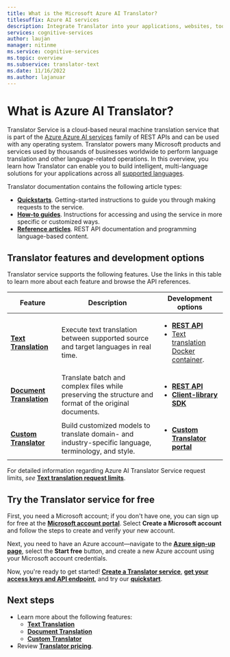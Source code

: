 ```yaml
---
title: What is the Microsoft Azure AI Translator?
titlesuffix: Azure AI services
description: Integrate Translator into your applications, websites, tools, and other solutions to provide multi-language user experiences.
services: cognitive-services
author: laujan
manager: nitinme
ms.service: cognitive-services
ms.topic: overview
ms.subservice: translator-text
ms.date: 11/16/2022
ms.author: lajanuar
---
```


# What is Azure AI Translator?

Translator Service is a cloud-based neural machine translation service that is part of the [Azure Azure AI services](../what-are-cognitive-services.md) family of REST APIs and can be used with any operating system. Translator powers many Microsoft products and services used by thousands of businesses worldwide to perform language translation and other language-related operations. In this overview, you learn how Translator can enable you to build intelligent, multi-language solutions for your applications across all [supported languages](./language-support.md).

Translator documentation contains the following article types:

* [**Quickstarts**](quickstart-translator.md). Getting-started instructions to guide you through making requests to the service.
* [**How-to guides**](translator-text-apis.md). Instructions for accessing and using the service in more specific or customized ways.
* [**Reference articles**](reference/v3-0-reference.md). REST API documentation and programming language-based content.

## Translator features and development options

Translator service supports the following features. Use the links in this table to learn more about each feature and browse the API references.

| Feature | Description | Development options |
|----------|-------------|--------------------------|
| [**Text Translation**](text-translation-overview.md) | Execute text translation between supported source and target languages in real time. | <ul><li>[**REST API**](reference/rest-api-guide.md) </li><li>[Text translation Docker container](containers/translator-how-to-install-container.md).</li></ul> |
| [**Document Translation**](document-translation/overview.md) | Translate batch and complex files while preserving the structure and format of the original documents. | <ul><li>[**REST API**](document-translation/reference/rest-api-guide.md)</li><li>[**Client-library SDK**](document-translation/how-to-guides/use-client-sdks.md)</li></ul> |
| [**Custom Translator**](custom-translator/overview.md) | Build customized models to translate domain- and industry-specific language, terminology, and style. | <ul><li>[**Custom Translator portal**](https://portal.customtranslator.azure.ai/)</li></ul> |

For detailed information regarding Azure AI Translator Service request limits, *see* [**Text translation request limits**](request-limits.md#text-translation).

## Try the Translator service for free

First, you need a Microsoft account; if you don't have one, you can sign up for free at the [**Microsoft account portal**](https://account.microsoft.com/account).  Select **Create a Microsoft account** and follow the steps to create and verify your new account.

Next, you need to  have an Azure account—navigate to the [**Azure sign-up page**](https://azure.microsoft.com/free/ai/), select the **Start free** button, and create a new Azure account using your Microsoft account credentials.

Now, you're ready to get started! [**Create a Translator service**](how-to-create-translator-resource.md "Go to the Azure portal."), [**get your access keys and API endpoint**](how-to-create-translator-resource.md#authentication-keys-and-endpoint-url "An endpoint URL and read-only key are required for authentication."), and try our [**quickstart**](quickstart-translator.md "Learn to use Translator via REST.").

## Next steps

* Learn more about the following features:
  * [**Text Translation**](text-translation-overview.md)
  * [**Document Translation**](document-translation/overview.md)
  * [**Custom Translator**](custom-translator/overview.md)
* Review [**Translator pricing**](https://azure.microsoft.com/pricing/details/cognitive-services/translator-text-api/).
